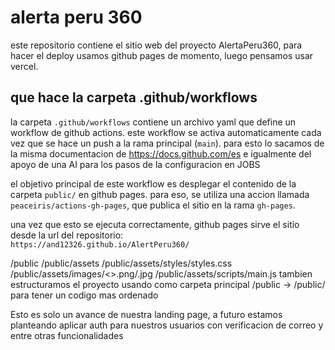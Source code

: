 # alerta peru 360

este repositorio contiene el sitio web del proyecto AlertaPeru360, para hacer el deploy usamos github pages de momento, luego pensamos usar vercel.

## que hace la carpeta .github/workflows

la carpeta `.github/workflows` contiene un archivo yaml que define un workflow de github actions. este workflow se activa automaticamente cada vez que se hace un push a la rama principal (`main`). para esto lo sacamos de la misma documentacion de https://docs.github.com/es e igualmente del apoyo de una AI para los pasos de la configuracion en JOBS 

el objetivo principal de este workflow es desplegar el contenido de la carpeta `public/` en github pages. para eso, se utiliza una accion llamada `peaceiris/actions-gh-pages`, que publica el sitio en la rama `gh-pages`.

una vez que esto se ejecuta correctamente, github pages sirve el sitio desde la url del repositorio:  
`https://and12326.github.io/AlertPeru360/` 


/public
/public/assets
/public/assets/styles/styles.css
/public/assets/images/<>.png/.jpg
/public/assets/scripts/main.js
tambien estructuramos el proyecto usando como carpeta principal /public -> /public/<otras carpetas> para tener un codigo mas ordenado

Esto es solo un avance de nuestra landing page, a futuro estamos planteando aplicar auth para nuestros usuarios con verificacion de correo y entre otras funcionalidades
